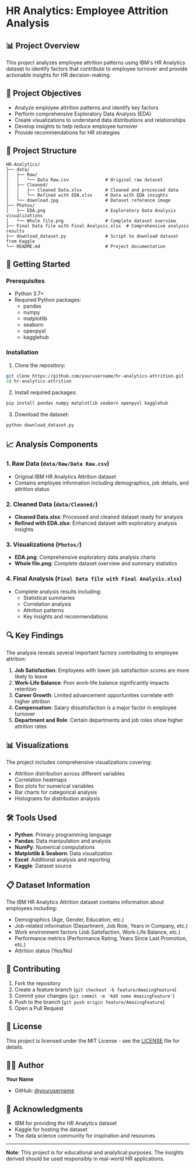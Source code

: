 # HR Analytics: Employee Attrition Analysis

## 📊 Project Overview

This project analyzes employee attrition patterns using IBM's HR Analytics dataset to identify factors that contribute to employee turnover and provide actionable insights for HR decision-making.

## 🎯 Project Objectives

- Analyze employee attrition patterns and identify key factors
- Perform comprehensive Exploratory Data Analysis (EDA)
- Create visualizations to understand data distributions and relationships
- Develop insights to help reduce employee turnover
- Provide recommendations for HR strategies

## 📁 Project Structure

```
HR-Analytics/
├── data/
│   ├── Raw/
│   │   └── Data Raw.csv              # Original raw dataset
│   ├── Cleaned/
│   │   ├── Cleaned Data.xlsx         # Cleaned and processed data
│   │   └── Refined with EDA.xlsx     # Data with EDA insights
│   └── download.jpg                  # Dataset reference image
├── Photos/
│   ├── EDA.png                       # Exploratory Data Analysis visualizations
│   └── Whole file.png                # Complete dataset overview
├── Final Data file with Final Analysis.xlsx  # Comprehensive analysis results
├── download_dataset.py               # Script to download dataset from Kaggle
└── README.md                         # Project documentation
```

## 🚀 Getting Started

### Prerequisites

- Python 3.7+
- Required Python packages:
  - pandas
  - numpy
  - matplotlib
  - seaborn
  - openpyxl
  - kagglehub

### Installation

1. Clone the repository:
```bash
git clone https://github.com/yourusername/hr-analytics-attrition.git
cd hr-analytics-attrition
```

2. Install required packages:
```bash
pip install pandas numpy matplotlib seaborn openpyxl kagglehub
```

3. Download the dataset:
```bash
python download_dataset.py
```

## 📈 Analysis Components

### 1. Raw Data (`data/Raw/Data Raw.csv`)
- Original IBM HR Analytics Attrition dataset
- Contains employee information including demographics, job details, and attrition status

### 2. Cleaned Data (`data/Cleaned/`)
- **Cleaned Data.xlsx**: Processed and cleaned dataset ready for analysis
- **Refined with EDA.xlsx**: Enhanced dataset with exploratory analysis insights

### 3. Visualizations (`Photos/`)
- **EDA.png**: Comprehensive exploratory data analysis charts
- **Whole file.png**: Complete dataset overview and summary statistics

### 4. Final Analysis (`Final Data file with Final Analysis.xlsx`)
- Complete analysis results including:
  - Statistical summaries
  - Correlation analysis
  - Attrition patterns
  - Key insights and recommendations

## 🔍 Key Findings

The analysis reveals several important factors contributing to employee attrition:

1. **Job Satisfaction**: Employees with lower job satisfaction scores are more likely to leave
2. **Work-Life Balance**: Poor work-life balance significantly impacts retention
3. **Career Growth**: Limited advancement opportunities correlate with higher attrition
4. **Compensation**: Salary dissatisfaction is a major factor in employee turnover
5. **Department and Role**: Certain departments and job roles show higher attrition rates

## 📊 Visualizations

The project includes comprehensive visualizations covering:
- Attrition distribution across different variables
- Correlation heatmaps
- Box plots for numerical variables
- Bar charts for categorical analysis
- Histograms for distribution analysis

## 🛠️ Tools Used

- **Python**: Primary programming language
- **Pandas**: Data manipulation and analysis
- **NumPy**: Numerical computations
- **Matplotlib & Seaborn**: Data visualization
- **Excel**: Additional analysis and reporting
- **Kaggle**: Dataset source

## 📋 Dataset Information

The IBM HR Analytics Attrition dataset contains information about employees including:
- Demographics (Age, Gender, Education, etc.)
- Job-related information (Department, Job Role, Years in Company, etc.)
- Work environment factors (Job Satisfaction, Work-Life Balance, etc.)
- Performance metrics (Performance Rating, Years Since Last Promotion, etc.)
- Attrition status (Yes/No)

## 🤝 Contributing

1. Fork the repository
2. Create a feature branch (`git checkout -b feature/AmazingFeature`)
3. Commit your changes (`git commit -m 'Add some AmazingFeature'`)
4. Push to the branch (`git push origin feature/AmazingFeature`)
5. Open a Pull Request

## 📄 License

This project is licensed under the MIT License - see the [LICENSE](LICENSE) file for details.

## 👨‍💻 Author

**Your Name**
- GitHub: [@yourusername](https://github.com/yourusername)

## 🙏 Acknowledgments

- IBM for providing the HR Analytics dataset
- Kaggle for hosting the dataset
- The data science community for inspiration and resources

---

**Note**: This project is for educational and analytical purposes. The insights derived should be used responsibly in real-world HR applications.
